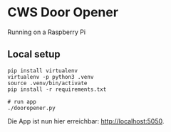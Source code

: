 # CWS Door Opener

Running on a Raspberry Pi

## Local setup
    pip install virtualenv
    virtualenv -p python3 .venv
    source .venv/bin/activate
    pip install -r requirements.txt

    # run app
    ./dooropener.py

Die App ist nun hier erreichbar: <http://localhost:5050>.
